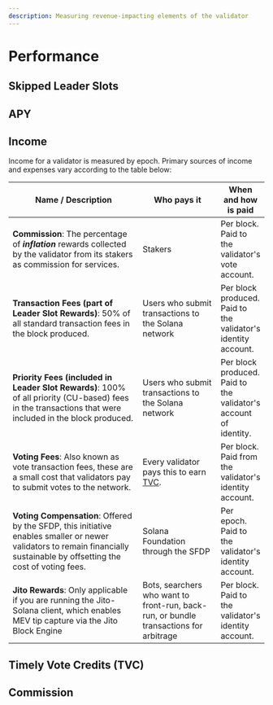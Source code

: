 ```yaml
---
description: Measuring revenue-impacting elements of the validator
---
```


# Performance

## Skipped Leader Slots

## APY

## Income

Income for a validator is measured by epoch. Primary sources of income and expenses vary according to the table below:

<table><thead><tr><th width="356.01171875">Name / Description</th><th width="180.3203125">Who pays it</th><th>When and how is paid</th></tr></thead><tbody><tr><td><strong>Commission</strong>: The percentage of <em><strong>inflation</strong></em> rewards collected by the validator from its stakers as commission for services.</td><td>Stakers</td><td>Per block.<br>Paid to the validator's vote account.</td></tr><tr><td><strong>Transaction Fees (part of Leader Slot Rewards)</strong>: 50% of all standard transaction fees in the block produced.</td><td>Users who submit transactions to the Solana network</td><td>Per block produced.<br>Paid to the validator's identity account.</td></tr><tr><td><strong>Priority Fees (included in Leader Slot Rewards)</strong>: 100% of all priority (CU-based) fees in the transactions that were included in the block produced.</td><td>Users who submit transactions to the Solana network</td><td>Per block produced.<br>Paid to the validator's account of identity.</td></tr><tr><td><strong>Voting Fees</strong>: Also known as vote transaction fees, these are a small cost that validators pay to submit votes to the network.</td><td>Every validator pays this to earn <a href="performance.md#timely-vote-credits-tvc">TVC</a>.</td><td>Per block.<br>Paid from the validator's identity account.</td></tr><tr><td><strong>Voting Compensation</strong>: Offered by the SFDP, this initiative enables smaller or newer validators to remain financially sustainable by offsetting the cost of voting fees.</td><td>Solana Foundation through the SFDP</td><td>Per epoch.<br>Paid to the validator's identity account.</td></tr><tr><td><strong>Jito Rewards</strong>: Only applicable if you are running the Jito-Solana client, which enables MEV tip capture via the Jito Block Engine</td><td>Bots, searchers who want to front-run, back-run, or bundle transactions for arbitrage</td><td>Per block.<br>Paid to the validator's identity account.</td></tr></tbody></table>

## Timely Vote Credits (TVC)

## Commission
